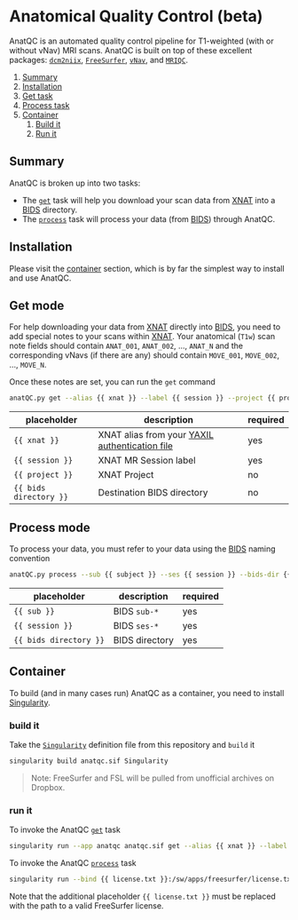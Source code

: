# Anatomical Quality Control (beta)
AnatQC is an automated quality control pipeline for T1-weighted (with or without vNav) MRI 
scans. AnatQC is built on top of these excellent packages: [`dcm2niix`](https://github.com/rordenlab/dcm2niix), 
[`FreeSurfer`](https://surfer.nmr.mgh.harvard.edu/), [`vNav`](https://github.com/mharms/parse_vNav_Motion), 
and [`MRIQC`](https://mriqc.readthedocs.io/en/stable/).

1. [Summary](#summary)
2. [Installation](#installation)
3. [Get task](#get-mode)
4. [Process task](#process-mode)
5. [Container](#container)
   1. [Build it](#build-it)
   2. [Run it](#run-it)

## Summary
AnatQC is  broken up into two tasks:

* The [`get`](#get-mode) task will help you download your scan data from [XNAT](https://www.xnat.org/) into a 
  [BIDS](https://bids.neuroimaging.io/) directory.
* The [`process`](#process-mode) task will process your data (from [BIDS](https://bids.neuroimaging.io/)) through AnatQC.

## Installation
Please visit the [container](#container) section, which is by far the simplest way to install 
and use AnatQC.

## Get mode
For help downloading your data from [XNAT](https://www.xnat.org/) directly into 
[BIDS](https://bids.neuroimaging.io/), you need to add special notes to your scans 
within [XNAT](https://www.xnat.org/). Your anatomical (`T1w`) scan note fields
should contain `ANAT_001`, `ANAT_002`, ..., `ANAT_N` and the corresponding vNavs 
(if there are any) should contain `MOVE_001`, `MOVE_002`, ..., `MOVE_N`. 

Once these notes are set, you can run the `get` command

```bash
anatQC.py get --alias {{ xnat }} --label {{ session }} --project {{ project }} --bids-dir {{ bids directory }}
```

| placeholder            | description                | required |
|------------------------|--------------------------------------------------------------------------------------------------------|----------|
| `{{ xnat }}`           | XNAT alias from your [YAXIL authentication file](https://yaxil.readthedocs.io/en/latest/xnat_auth.html) |  yes     |
| `{{ session }}`        | XNAT MR Session label      |  yes     |
| `{{ project }}`        | XNAT Project               |  no      |
| `{{ bids directory }}` | Destination BIDS directory |  no      |

## Process mode
To process your data, you must refer to your data using the [BIDS](https://bids.neuroimaging.io/) naming convention

```bash
anatQC.py process --sub {{ subject }} --ses {{ session }} --bids-dir {{ bids directory }}
```

| placeholder             | description    | required |
|-------------------------|----------------|----------|
| `{{ sub }}`             | BIDS `sub-*`   |  yes     |
| `{{ session }}`         | BIDS `ses-*`   |  yes     |
| `{{ bids directory }}`  | BIDS directory |  yes     |

## Container
To build (and in many cases run) AnatQC as a container, you need to install 
[Singularity](https://sylabs.io/singularity/).

### build it
Take the
[`Singularity`](https://github.com/harvard-nrg/anatqc/blob/main/Singularity) 
definition file from this repository and `build` it

```bash
singularity build anatqc.sif Singularity
```

> Note: FreeSurfer and FSL will be pulled from unofficial archives on Dropbox.

### run it
To invoke the AnatQC [`get`](#get-mode) task

```bash
singularity run --app anatqc anatqc.sif get --alias {{ xnat }} --label {{ label }} --project {{ project }} --bids-dir {{ bids directory }}
```

To invoke the AnatQC [`process`](#process-mode) task

```bash
singularity run --bind {{ license.txt }}:/sw/apps/freesurfer/license.txt --app anatqc anatqc.sif process --sub {{ sub }} --ses {{ ses }} --bids-dir {{ bids directory }} --rate-limit 1 --submit"
```

Note that the additional placeholder `{{ license.txt }}` must be replaced with 
the path to a valid FreeSurfer license.

